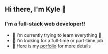 ## Hi there, I'm Kyle 👋


### I'm a full-stack web developer!!
- 🌱 I’m currently trying to learn everything 🤣
- 🔎 I’m looking for a full-time or part-time job
- 📁 Here is my [porfolio](https://gettoknowme.vercel.app/) for more details
